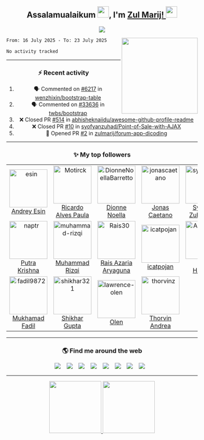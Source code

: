 <h2 align='center'> Assalamualaikum <img height="30px" src="https://raw.githubusercontent.com/zulmarij/zulmarij/master/wave.gif">, I'm <a href="https://github.com/zulmarij?tab=follow">Zul Marij! <img height="30px" src="https://raw.githubusercontent.com/zulmarij/zulmarij/master/catcode.gif"></h2>

<p align='center'>
    <a href="https://github.com/zulmarij?tab=follow"><img src="https://visitor-badge.glitch.me/badge?page_id=zulmarij.zulmarij"></a>
</p>

<p align='center'>
<img align="right" src="https://raw.githubusercontent.com/zulmarij/zulmarij/master/code.gif" width="200">

<!--START_SECTION:waka-->

```txt
From: 16 July 2025 - To: 23 July 2025

No activity tracked
```

<!--END_SECTION:waka-->

</p>

<hr>
<h3 align='center'> ⚡ Recent activity </h3>
<div align='center'>
    
<!--START_SECTION:activity-->
1. 🗣 Commented on [#6217](https://github.com/wenzhixin/bootstrap-table/issues/6217#issuecomment-2906868758) in [wenzhixin/bootstrap-table](https://github.com/wenzhixin/bootstrap-table)
2. 🗣 Commented on [#33636](https://github.com/twbs/bootstrap/issues/33636#issuecomment-2906867022) in [twbs/bootstrap](https://github.com/twbs/bootstrap)
3. ❌ Closed PR [#514](https://github.com/abhisheknaiidu/awesome-github-profile-readme/pull/514) in [abhisheknaiidu/awesome-github-profile-readme](https://github.com/abhisheknaiidu/awesome-github-profile-readme)
4. ❌ Closed PR [#10](https://github.com/syofyanzuhad/Point-of-Sale-with-AJAX/pull/10) in [syofyanzuhad/Point-of-Sale-with-AJAX](https://github.com/syofyanzuhad/Point-of-Sale-with-AJAX)
5. 💪 Opened PR [#2](https://github.com/zulmarij/forum-app-dicoding/pull/2) in [zulmarij/forum-app-dicoding](https://github.com/zulmarij/forum-app-dicoding)
<!--END_SECTION:activity-->

</div>

<hr>
<h3 align='center'> ✨ My top followers </h3>
<div align='center'>
    <!--START_SECTION:top-followers-->
<table>
  <tr>
    <td align="center">
      <a href="https://github.com/esin">
        <img src="https://avatars2.githubusercontent.com/u/69767" width="100px;" alt="esin"/>
      </a>
      <br />
      <a href="https://github.com/esin">Andrey Esin</a>
    </td>
    <td align="center">
      <a href="https://github.com/Motirck">
        <img src="https://avatars2.githubusercontent.com/u/57419630" width="100px;" alt="Motirck"/>
      </a>
      <br />
      <a href="https://github.com/Motirck">Ricardo Alves Paula</a>
    </td>
    <td align="center">
      <a href="https://github.com/DionneNoellaBarretto">
        <img src="https://avatars2.githubusercontent.com/u/16610213" width="100px;" alt="DionneNoellaBarretto"/>
      </a>
      <br />
      <a href="https://github.com/DionneNoellaBarretto">Dionne Noella</a>
    </td>
    <td align="center">
      <a href="https://github.com/jonascaetano">
        <img src="https://avatars2.githubusercontent.com/u/9288801" width="100px;" alt="jonascaetano"/>
      </a>
      <br />
      <a href="https://github.com/jonascaetano">Jonas Caetano</a>
    </td>
    <td align="center">
      <a href="https://github.com/syofyanzuhad">
        <img src="https://avatars2.githubusercontent.com/u/52684582" width="100px;" alt="syofyanzuhad"/>
      </a>
      <br />
      <a href="https://github.com/syofyanzuhad">Syofyan Zuhad 🇵🇸</a>
    </td>
    <td align="center">
      <a href="https://github.com/levirs565">
        <img src="https://avatars2.githubusercontent.com/u/42236775" width="100px;" alt="levirs565"/>
      </a>
      <br />
      <a href="https://github.com/levirs565">Levi Rizki Saputra</a>
    </td>
    <td align="center">
      <a href="https://github.com/rahmathidayat9">
        <img src="https://avatars2.githubusercontent.com/u/73263428" width="100px;" alt="rahmathidayat9"/>
      </a>
      <br />
      <a href="https://github.com/rahmathidayat9">Rahmat Hidayat</a>
    </td>
  </tr>
  <tr>
    <td align="center">
      <a href="https://github.com/naptr">
        <img src="https://avatars2.githubusercontent.com/u/71458677" width="100px;" alt="naptr"/>
      </a>
      <br />
      <a href="https://github.com/naptr">Putra Krishna</a>
    </td>
    <td align="center">
      <a href="https://github.com/muhammad-rizqi">
        <img src="https://avatars2.githubusercontent.com/u/69310085" width="100px;" alt="muhammad-rizqi"/>
      </a>
      <br />
      <a href="https://github.com/muhammad-rizqi">Muhammad Rizqi</a>
    </td>
    <td align="center">
      <a href="https://github.com/Rais30">
        <img src="https://avatars2.githubusercontent.com/u/70438512" width="100px;" alt="Rais30"/>
      </a>
      <br />
      <a href="https://github.com/Rais30">Rais Azaria Aryaguna </a>
    </td>
    <td align="center">
      <a href="https://github.com/icatpojan">
        <img src="https://avatars2.githubusercontent.com/u/70455184" width="100px;" alt="icatpojan"/>
      </a>
      <br />
      <a href="https://github.com/icatpojan">icatpojan</a>
    </td>
    <td align="center">
      <a href="https://github.com/Andihamsah">
        <img src="https://avatars2.githubusercontent.com/u/52684294" width="100px;" alt="Andihamsah"/>
      </a>
      <br />
      <a href="https://github.com/Andihamsah">Andi Hamsah</a>
    </td>
    <td align="center">
      <a href="https://github.com/rijlan">
        <img src="https://avatars2.githubusercontent.com/u/63373839" width="100px;" alt="rijlan"/>
      </a>
      <br />
      <a href="https://github.com/rijlan">Rijlan Nurfatoni</a>
    </td>
    <td align="center">
      <a href="https://github.com/WiraJustisiaNega">
        <img src="https://avatars2.githubusercontent.com/u/78360978" width="100px;" alt="WiraJustisiaNega"/>
      </a>
      <br />
      <a href="https://github.com/WiraJustisiaNega">WiraJustisiaNega</a>
    </td>
  </tr>
  <tr>
    <td align="center">
      <a href="https://github.com/fadil9872">
        <img src="https://avatars2.githubusercontent.com/u/70373705" width="100px;" alt="fadil9872"/>
      </a>
      <br />
      <a href="https://github.com/fadil9872">Mukhamad Fadil</a>
    </td>
    <td align="center">
      <a href="https://github.com/shikhar321">
        <img src="https://avatars2.githubusercontent.com/u/78657875" width="100px;" alt="shikhar321"/>
      </a>
      <br />
      <a href="https://github.com/shikhar321">Shikhar Gupta</a>
    </td>
    <td align="center">
      <a href="https://github.com/lawrence-olen">
        <img src="https://avatars2.githubusercontent.com/u/44195602" width="100px;" alt="lawrence-olen"/>
      </a>
      <br />
      <a href="https://github.com/lawrence-olen">Olen</a>
    </td>
    <td align="center">
      <a href="https://github.com/thorvinz">
        <img src="https://avatars2.githubusercontent.com/u/142652853" width="100px;" alt="thorvinz"/>
      </a>
      <br />
      <a href="https://github.com/thorvinz">Thorvin Andrea</a>
    </td>
  </tr>
</table>
<!--END_SECTION:top-followers-->
</div>

<hr>
<h3 align='center'> 🌎 Find me around the web </h3>
<p align='center'>
    <a href="https://wa.me/6281350887602"><img src="https://img.shields.io/badge/WhatsApp-25D366?style=for-the-badge&logo=whatsapp&logoColor=white" /></a>&nbsp;&nbsp;&nbsp;
    <a href="https://www.t.me/zulmarij"><img src="https://img.shields.io/badge/Telegram-26A5E4?style=for-the-badge&logo=telegram&logoColor=white" /></a>&nbsp;&nbsp;&nbsp;
    <a href="mailto:muhammadzulmarijrizkyfathullah@gmail.com?subject=github_message"><img src="https://img.shields.io/badge/Gmail-EA4335?style=for-the-badge&logo=gmail&logoColor=white" /></a>&nbsp;&nbsp;&nbsp;
    <a href="https://facebook.com/zulmarij"><img src="https://img.shields.io/badge/Facebook-1877F2?style=for-the-badge&logo=facebook&logoColor=white" /></a>&nbsp;&nbsp;&nbsp;
    <a href="https://instagram.com/zulmarij"><img src="https://img.shields.io/badge/Instagram-E4405F?style=for-the-badge&logo=instagram&logoColor=white" /></a>&nbsp;&nbsp;&nbsp;
    <a href="https://twitter.com/zul_marij"><img src="https://img.shields.io/badge/Twitter-1DA1F2?style=for-the-badge&logo=twitter&logoColor=white" /></a>&nbsp;&nbsp;&nbsp;
    <a href="https://www.linkedin.com/in/zulmarij"><img src="https://img.shields.io/badge/LinkedIn-0A66C2?style=for-the-badge&logo=linkedin&logoColor=white" /></a>&nbsp;&nbsp;&nbsp;
    <a href="https://github.com/zulmarij?tab=follow"><img src="https://img.shields.io/badge/GitHub-181717?style=for-the-badge&logo=github&logoColor=white" /></a>&nbsp;&nbsp;&nbsp;
</p>

<!--
<hr>
<h3 align='center'> 🌱 I’m currently working and learning with ...</h3>
<p align='center'>
     <a href="https://github.com/zulmarij?tab=follow"><img src="https://img.shields.io/badge/HTML5-E34F26?style=for-the-badge&logo=html5&logoColor=white" /></a>&nbsp;&nbsp;
     <a href="https://github.com/zulmarij?tab=follow"><img src="https://img.shields.io/badge/CSS3-1572B6?style=for-the-badge&logo=css3&logoColor=white" /></a>&nbsp;&nbsp;
     <a href="https://github.com/zulmarij?tab=follow"><img src="https://img.shields.io/badge/JavaScript-F7DF1E?style=for-the-badge&logo=javascript&logoColor=black" /></a>&nbsp;&nbsp;
     <a href="https://github.com/zulmarij?tab=follow"><img src="https://img.shields.io/badge/PHP-777BB4?style=for-the-badge&logo=php&logoColor=white" /></a>&nbsp;&nbsp;
     <a href="https://github.com/zulmarij?tab=follow"><img src="https://img.shields.io/badge/jQuery-0769AD?style=for-the-badge&logo=jquery&logoColor=white" /></a>&nbsp;&nbsp;
     <a href="https://github.com/zulmarij?tab=follow"><img src="https://img.shields.io/badge/Bootstrap-7952B3?style=for-the-badge&logo=bootstrap&logoColor=white" /></a>&nbsp;&nbsp;
     <a href="https://github.com/zulmarij?tab=follow"><img src="https://img.shields.io/badge/Laravel-FF2D20?style=for-the-badge&logo=laravel&logoColor=white" /></a>&nbsp;&nbsp;
     <a href="https://github.com/zulmarij?tab=follow"><img src="https://img.shields.io/badge/Codeigniter-EF4223?style=for-the-badge&logo=codeigniter&logoColor=white" /></a>&nbsp;&nbsp;
     <a href="https://github.com/zulmarij?tab=follow"><img src="https://img.shields.io/badge/MySQL-4479A1?style=for-the-badge&logo=mysql&logoColor=white" /></a>&nbsp;&nbsp;
     <a href="https://github.com/zulmarij?tab=follow"><img src="https://img.shields.io/badge/Git-F05032?style=for-the-badge&logo=git&logoColor=white" /></a>&nbsp;&nbsp;
     <a href="https://github.com/zulmarij?tab=follow"><img src="https://img.shields.io/badge/Postman-FF6C37?style=for-the-badge&logo=postman&logoColor=white" /></a>&nbsp;&nbsp;
     <a href="https://github.com/zulmarij?tab=follow"><img src="https://img.shields.io/badge/Heroku-430098?style=for-the-badge&logo=heroku&logoColor=white" /></a>&nbsp;&nbsp;
     <a href="https://github.com/zulmarij?tab=follow"><img src="https://img.shields.io/badge/Visual_Studio_Code-007ACC?style=for-the-badge&logo=visual%20studio%20code&logoColor=white" /></a>&nbsp;&nbsp;
     <a href="https://github.com/zulmarij?tab=follow"><img src="https://img.shields.io/badge/Linux_Mint-87CF3E?style=for-the-badge&logo=linux-mint&logoColor=white" /></a>&nbsp;&nbsp;
</p>
-->

<hr>
<p align='center'>
    <a href="https://github.com/zulmarij?tab=follow">
        <img height="137px" src="https://github-readme-stats.vercel.app/api/top-langs/?username=zulmarij&hide_title=true&hide_border=true&layout=compact&theme=midnight-purple" />
         <img height="137px" src="https://github-readme-stats.vercel.app/api?username=zulmarij&hide_title=true&hide_border=true&show_icons=true&include_all_commits=true&count_private=true&line_height=21&theme=midnight-purple" />
    </a>
</p>
